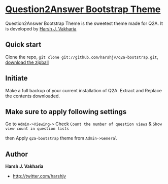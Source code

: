 [Question2Answer Bootstrap Theme](http://harshjv.github.com/q2a-bootstrap)
=================

Question2Answer Bootstrap Theme is the sweetest theme made for Q2A. It is developed by [Harsh J. Vakharia](http://twitter.com/harshjv)


Quick start
-----------

Clone the repo, `git clone git://github.com/harshjv/q2a-bootstrap.git`, [download the zipball](https://github.com/harshjv/q2a-bootstrap/zipball/master)


Initiate
--------

Make a full backup of your current installation of Q2A. Extract and Replace the contents downloaded.


Make sure to apply following settings
-------------------------------------

Go to `Admin->Viewing->` Check `Count the number of question views` & `Show view count in question lists`

then Apply `q2a-bootstrap` theme from `Admin->General`

Author
-------

**Harsh J. Vakharia**

+ http://twitter.com/harshjv